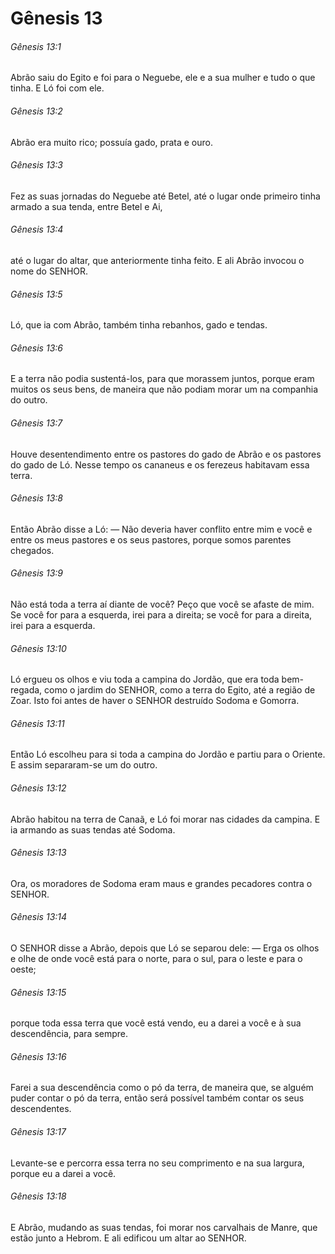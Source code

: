 # Gênesis 13

###### Gênesis 13:1

Abrão saiu do Egito e foi para o Neguebe, ele e a sua mulher e tudo o que tinha. E Ló foi com ele.

###### Gênesis 13:2

Abrão era muito rico; possuía gado, prata e ouro.

###### Gênesis 13:3

Fez as suas jornadas do Neguebe até Betel, até o lugar onde primeiro tinha armado a sua tenda, entre Betel e Ai,

###### Gênesis 13:4

até o lugar do altar, que anteriormente tinha feito. E ali Abrão invocou o nome do SENHOR.

###### Gênesis 13:5

Ló, que ia com Abrão, também tinha rebanhos, gado e tendas.

###### Gênesis 13:6

E a terra não podia sustentá-los, para que morassem juntos, porque eram muitos os seus bens, de maneira que não podiam morar um na companhia do outro.

###### Gênesis 13:7

Houve desentendimento entre os pastores do gado de Abrão e os pastores do gado de Ló. Nesse tempo os cananeus e os ferezeus habitavam essa terra.

###### Gênesis 13:8

Então Abrão disse a Ló: — Não deveria haver conflito entre mim e você e entre os meus pastores e os seus pastores, porque somos parentes chegados.

###### Gênesis 13:9

Não está toda a terra aí diante de você? Peço que você se afaste de mim. Se você for para a esquerda, irei para a direita; se você for para a direita, irei para a esquerda.

###### Gênesis 13:10

Ló ergueu os olhos e viu toda a campina do Jordão, que era toda bem-regada, como o jardim do SENHOR, como a terra do Egito, até a região de Zoar. Isto foi antes de haver o SENHOR destruído Sodoma e Gomorra.

###### Gênesis 13:11

Então Ló escolheu para si toda a campina do Jordão e partiu para o Oriente. E assim separaram-se um do outro.

###### Gênesis 13:12

Abrão habitou na terra de Canaã, e Ló foi morar nas cidades da campina. E ia armando as suas tendas até Sodoma.

###### Gênesis 13:13

Ora, os moradores de Sodoma eram maus e grandes pecadores contra o SENHOR.

###### Gênesis 13:14

O SENHOR disse a Abrão, depois que Ló se separou dele: — Erga os olhos e olhe de onde você está para o norte, para o sul, para o leste e para o oeste;

###### Gênesis 13:15

porque toda essa terra que você está vendo, eu a darei a você e à sua descendência, para sempre.

###### Gênesis 13:16

Farei a sua descendência como o pó da terra, de maneira que, se alguém puder contar o pó da terra, então será possível também contar os seus descendentes.

###### Gênesis 13:17

Levante-se e percorra essa terra no seu comprimento e na sua largura, porque eu a darei a você.

###### Gênesis 13:18

E Abrão, mudando as suas tendas, foi morar nos carvalhais de Manre, que estão junto a Hebrom. E ali edificou um altar ao SENHOR.

